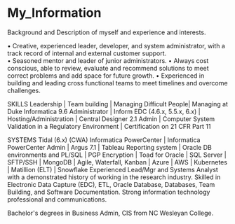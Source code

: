# My_Information
Background and Description of myself and experience and interests.

•	Creative, experienced leader, developer, and system administrator, with a track record of internal and external customer support. 	
•	Seasoned mentor and leader of junior administrators. 
•	Always cost conscious, able to review, evaluate and recommend solutions to meet correct problems and add space for future growth.
•	Experienced in building and leading cross functional teams to meet timelines and  overcome challenges.   
				
SKILLS
Leadership | Team building | Managing Difficult People| Managing at Duke
Informatica 9.6 Administrator | Inform EDC (4.6.x, 5.5.x, 6.x) | Hosting/Administration  | Central Designer 2.1 Admin | Computer System Validation in a Regulatory Environment | Certification on 21 CFR Part 11

SYSTEMS
Tidal (6.x) (CWA) Informatica PowerCenter | Informatica PowerCenter Admin | Argus 7.1 | Tableau Reporting system | Oracle DB environments and PL/SQL | PGP Encryption | Toad for Oracle | SQL Server | SFTP/SSH | MongoDB | Agile, Waterfall, Kanban | Azure | AWS | Kubernetes | Matillion (ELT) | Snowflake
Experienced Lead/Mgr and Systems Analyst with a demonstrated history of working in the research industry. Skilled in Electronic Data Capture (EDC), ETL, Oracle Database, Databases, Team Building, and Software Documentation. Strong information technology professional and communications. 

Bachelor's degrees in Business Admin, CIS from NC Wesleyan College.
